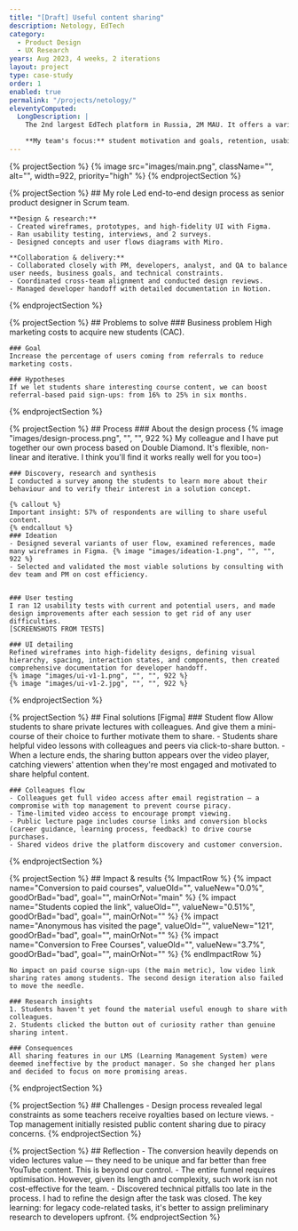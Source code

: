 ```yaml
---
title: "[Draft] Useful content sharing"
description: Netology, EdTech
category:
  - Product Design
  - UX Research
years: Aug 2023, 4 weeks, 2 iterations
layout: project
type: case-study
order: 1
enabled: true
permalink: "/projects/netology/"
eleventyComputed:
  LongDescription: |
    The 2nd largest EdTech platform in Russia, 2M MAU. It offers a variety of online IT courses from 4 months to 2 years long.

    **My team's focus:** student motivation and goals, retention, usability, LMS (Learning Management System), completing homeworks, number of active days, COR, NPS, reducing churn.
---
```


{% projectSection %}
	{% image src="images/main.png", className="", alt="", width=922, priority="high" %}
{% endprojectSection %}

{% projectSection %}
	## My role
	Led end-to-end design process as senior product designer in Scrum team.

	**Design & research:**
	- Created wireframes, prototypes, and high-fidelity UI with Figma.
	- Ran usability testing, interviews, and 2 surveys.
	- Designed concepts and user flows diagrams with Miro.

	**Collaboration & delivery:**
	- Collaborated closely with PM, developers, analyst, and QA to balance user needs, business goals, and technical constraints.
	- Coordinated cross-team alignment and conducted design reviews.
	- Managed developer handoff with detailed documentation in Notion.
{% endprojectSection %}

{% projectSection %}
	## Problems to solve
	### Business problem
	High marketing costs to acquire new students (CAC).

	### Goal
	Increase the percentage of users coming from referrals to reduce marketing costs. 

	### Hypotheses
	If we let students share interesting course content, we can boost referral-based paid sign-ups: from 16% to 25% in six months.
{% endprojectSection %}

{% projectSection %}
	## Process
	### About the design process
	{% image "images/design-process.png", "", "", 922 %}
	My colleague and I have put together our own process based on Double Diamond. It's flexible, non-linear and iterative. I think you'll find it works really well for you too=)

	### Discovery, research and synthesis
	I conducted a survey among the students to learn more about their behaviour and to verify their interest in a solution concept.

	{% callout %}
	Important insight: 57% of respondents are willing to share useful content. 
	{% endcallout %}
	### Ideation
	- Designed several variants of user flow, examined references, made many wireframes in Figma. {% image "images/ideation-1.png", "", "", 922 %}
	- Selected and validated the most viable solutions by consulting with dev team and PM on cost efficiency.


	### User testing
	I ran 12 usability tests with current and potential users, and made design improvements after each session to get rid of any user difficulties.
	[SCREENSHOTS FROM TESTS]

	### UI detailing
	Refined wireframes into high-fidelity designs, defining visual hierarchy, spacing, interaction states, and components, then created comprehensive documentation for developer handoff.
	{% image "images/ui-v1-1.png", "", "", 922 %}
	{% image "images/ui-v1-2.jpg", "", "", 922 %}
{% endprojectSection %}

{% projectSection %}
	## Final solutions
	[Figma]
	### Student flow
	Allow students to share private lectures with colleagues. And give them a mini-course of their choice to further motivate them to share.
	- Students share helpful video lessons with colleagues and peers via click-to-share button.
	- When a lecture ends, the sharing button appears over the video player, catching viewers' attention when they're most engaged and motivated to share helpful content.

	### Colleagues flow
	- Colleagues get full video access after email registration — a compromise with top management to prevent course piracy.
	- Time-limited video access to encourage prompt viewing.
	- Public lecture page includes course links and conversion blocks (career guidance, learning process, feedback) to drive course purchases.
	- Shared videos drive the platform discovery and customer conversion.

{% endprojectSection %}


{% projectSection %}
	## Impact & results
	{% ImpactRow %}
		{% impact name="Conversion to paid courses", valueOld="", valueNew="0.0%", goodOrBad="bad", goal="", mainOrNot="main" %}
		{% impact name="Students copied the link", valueOld="", valueNew="0.51%", goodOrBad="bad", goal="", mainOrNot="" %}
		{% impact name="Anonymous has visited the page", valueOld="", valueNew="121", goodOrBad="bad", goal="", mainOrNot="" %}
		{% impact name="Conversion to Free Courses", valueOld="", valueNew="3.7%", goodOrBad="bad", goal="", mainOrNot="" %}
	{% endImpactRow %}

	No impact on paid course sign-ups (the main metric), low video link sharing rates among students. The second design iteration also failed to move the needle.

	### Research insights
	1. Students haven't yet found the material useful enough to share with colleagues.
	2. Students clicked the button out of curiosity rather than genuine sharing intent.

	### Consequences
	All sharing features in our LMS (Learning Management System) were deemed ineffective by the product manager. So she changed her plans and decided to focus on more promising areas.
{% endprojectSection %}

{% projectSection %}
	## Challenges
	- Design process revealed legal constraints as some teachers receive royalties based on lecture views.
	- Top management initially resisted public content sharing due to piracy concerns.
{% endprojectSection %}

{% projectSection %}
	## Reflection
	- The conversion heavily depends on video lectures value — they need to be unique and far better than free YouTube content. This is beyond our control.
	- The entire funnel requires optimisation. However, given its length and complexity, such work isn not cost-effective for the team.
	- Discovered technical pitfalls too late in the process. I had to refine the design after the task was closed. The key learning: for legacy code-related tasks, it's better to assign preliminary research to developers upfront.
{% endprojectSection %}